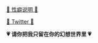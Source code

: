 
[🎀 性癖说明 🎀](https://bakacat.netlify.app/about/)

[🐳 Twitter 🐳](https://twitter.com/bakacatuwu/) 

**💗 请你把我只留在你的幻想世界里 💗**
